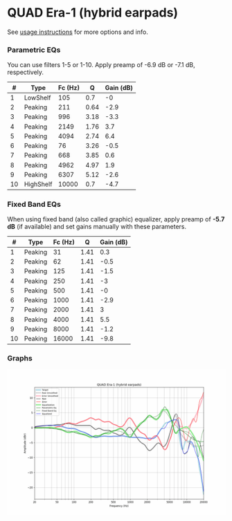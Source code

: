 # QUAD Era-1 (hybrid earpads)
See [usage instructions](https://github.com/jaakkopasanen/AutoEq#usage) for more options and info.

### Parametric EQs
You can use filters 1-5 or 1-10. Apply preamp of -6.9 dB or -7.1 dB, respectively.

|   # | Type      |   Fc (Hz) |    Q |   Gain (dB) |
|-----|-----------|-----------|------|-------------|
|   1 | LowShelf  |       105 | 0.7  |        -0   |
|   2 | Peaking   |       211 | 0.64 |        -2.9 |
|   3 | Peaking   |       996 | 3.18 |        -3.3 |
|   4 | Peaking   |      2149 | 1.76 |         3.7 |
|   5 | Peaking   |      4094 | 2.74 |         6.4 |
|   6 | Peaking   |        76 | 3.26 |        -0.5 |
|   7 | Peaking   |       668 | 3.85 |         0.6 |
|   8 | Peaking   |      4962 | 4.97 |         1.9 |
|   9 | Peaking   |      6307 | 5.12 |        -2.6 |
|  10 | HighShelf |     10000 | 0.7  |        -4.7 |

### Fixed Band EQs
When using fixed band (also called graphic) equalizer, apply preamp of **-5.7 dB** (if available) and set gains manually with these parameters.

|   # | Type    |   Fc (Hz) |    Q |   Gain (dB) |
|-----|---------|-----------|------|-------------|
|   1 | Peaking |        31 | 1.41 |         0.3 |
|   2 | Peaking |        62 | 1.41 |        -0.5 |
|   3 | Peaking |       125 | 1.41 |        -1.5 |
|   4 | Peaking |       250 | 1.41 |        -3   |
|   5 | Peaking |       500 | 1.41 |        -0   |
|   6 | Peaking |      1000 | 1.41 |        -2.9 |
|   7 | Peaking |      2000 | 1.41 |         3   |
|   8 | Peaking |      4000 | 1.41 |         5.5 |
|   9 | Peaking |      8000 | 1.41 |        -1.2 |
|  10 | Peaking |     16000 | 1.41 |        -9.8 |

### Graphs
![](./QUAD%20Era-1%20(hybrid%20earpads).png)
